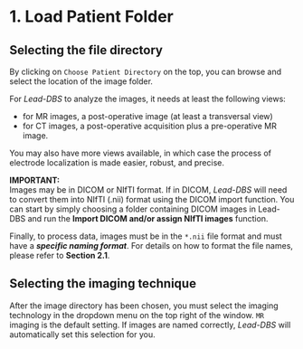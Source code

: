# 1. Load Patient Folder

## Selecting the file directory

By clicking on `Choose Patient Directory` on the top, you can browse and select the location of the image folder.

For _Lead-DBS_ to analyze the images, it needs at least the following views:

* for MR images, a post-operative image \(at least a transversal view\)
* for CT images, a post-operative acquisition plus a pre-operative MR image.

You may also have more views available, in which case the process of electrode localization is made easier, robust, and precise.

**IMPORTANT:**  
Images may be in DICOM or NIfTI format. If in DICOM, _Lead-DBS_ will need to convert them into NIfTI \(.nii\) format using the DICOM import function. You can start by simply choosing a folder containing DICOM images in Lead-DBS and run the **Import DICOM and/or assign NIfTI images** function.

Finally, to process data, images must be in the `*.nii` file format and must have a _**specific naming format**_. For details on how to format the file names, please refer to **Section 2.1**.

## Selecting the imaging technique

After the image directory has been chosen, you must select the imaging technology in the dropdown menu on the top right of the window. `MR` imaging is the default setting. If images are named correctly, _Lead-DBS_ will automatically set this selection for you.

